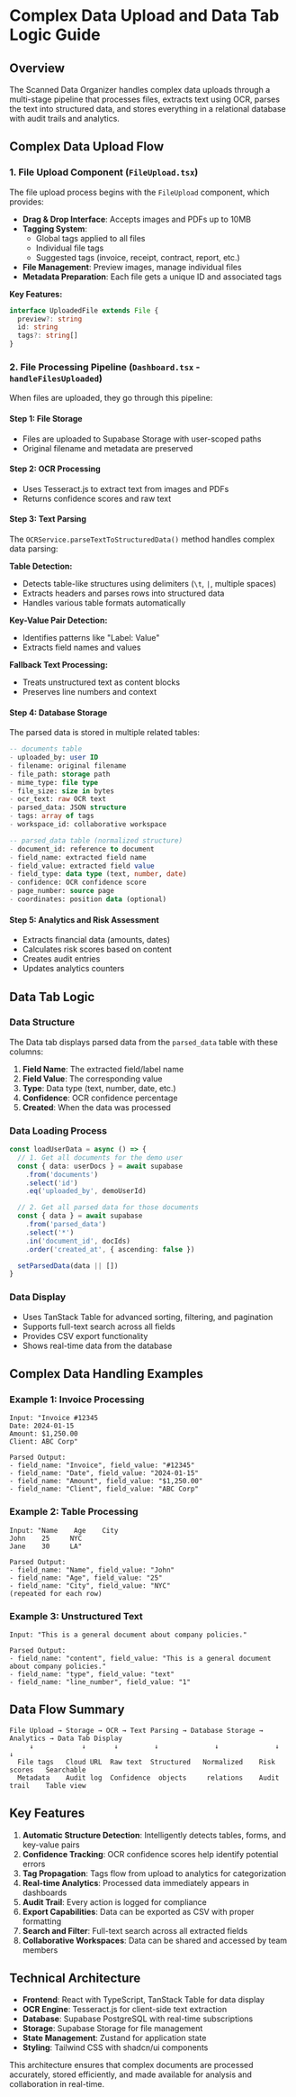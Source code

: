 # Complex Data Upload and Data Tab Logic Guide

## Overview

The Scanned Data Organizer handles complex data uploads through a multi-stage pipeline that processes files, extracts text using OCR, parses the text into structured data, and stores everything in a relational database with audit trails and analytics.

## Complex Data Upload Flow

### 1. File Upload Component (`FileUpload.tsx`)

The file upload process begins with the `FileUpload` component, which provides:

- **Drag & Drop Interface**: Accepts images and PDFs up to 10MB
- **Tagging System**: 
  - Global tags applied to all files
  - Individual file tags
  - Suggested tags (invoice, receipt, contract, report, etc.)
- **File Management**: Preview images, manage individual files
- **Metadata Preparation**: Each file gets a unique ID and associated tags

**Key Features:**
```typescript
interface UploadedFile extends File {
  preview?: string
  id: string
  tags?: string[]
}
```

### 2. File Processing Pipeline (`Dashboard.tsx` - `handleFilesUploaded`)

When files are uploaded, they go through this pipeline:

#### Step 1: File Storage
- Files are uploaded to Supabase Storage with user-scoped paths
- Original filename and metadata are preserved

#### Step 2: OCR Processing
- Uses Tesseract.js to extract text from images and PDFs
- Returns confidence scores and raw text

#### Step 3: Text Parsing
The `OCRService.parseTextToStructuredData()` method handles complex data parsing:

**Table Detection:**
- Detects table-like structures using delimiters (`\t`, `|`, multiple spaces)
- Extracts headers and parses rows into structured data
- Handles various table formats automatically

**Key-Value Pair Detection:**
- Identifies patterns like "Label: Value"
- Extracts field names and values

**Fallback Text Processing:**
- Treats unstructured text as content blocks
- Preserves line numbers and context

#### Step 4: Database Storage
The parsed data is stored in multiple related tables:

```sql
-- documents table
- uploaded_by: user ID
- filename: original filename  
- file_path: storage path
- mime_type: file type
- file_size: size in bytes
- ocr_text: raw OCR text
- parsed_data: JSON structure
- tags: array of tags
- workspace_id: collaborative workspace

-- parsed_data table (normalized structure)
- document_id: reference to document
- field_name: extracted field name
- field_value: extracted field value
- field_type: data type (text, number, date)
- confidence: OCR confidence score
- page_number: source page
- coordinates: position data (optional)
```

#### Step 5: Analytics and Risk Assessment
- Extracts financial data (amounts, dates)
- Calculates risk scores based on content
- Creates audit entries
- Updates analytics counters

## Data Tab Logic

### Data Structure
The Data tab displays parsed data from the `parsed_data` table with these columns:

1. **Field Name**: The extracted field/label name
2. **Field Value**: The corresponding value
3. **Type**: Data type (text, number, date, etc.)
4. **Confidence**: OCR confidence percentage
5. **Created**: When the data was processed

### Data Loading Process

```typescript
const loadUserData = async () => {
  // 1. Get all documents for the demo user
  const { data: userDocs } = await supabase
    .from('documents')
    .select('id')
    .eq('uploaded_by', demoUserId)

  // 2. Get all parsed data for those documents
  const { data } = await supabase
    .from('parsed_data')
    .select('*')
    .in('document_id', docIds)
    .order('created_at', { ascending: false })

  setParsedData(data || [])
}
```

### Data Display
- Uses TanStack Table for advanced sorting, filtering, and pagination
- Supports full-text search across all fields
- Provides CSV export functionality
- Shows real-time data from the database

## Complex Data Handling Examples

### Example 1: Invoice Processing
```
Input: "Invoice #12345
Date: 2024-01-15
Amount: $1,250.00
Client: ABC Corp"

Parsed Output:
- field_name: "Invoice", field_value: "#12345"
- field_name: "Date", field_value: "2024-01-15"  
- field_name: "Amount", field_value: "$1,250.00"
- field_name: "Client", field_value: "ABC Corp"
```

### Example 2: Table Processing
```
Input: "Name    Age    City
John    25     NYC
Jane    30     LA"

Parsed Output:
- field_name: "Name", field_value: "John"
- field_name: "Age", field_value: "25"
- field_name: "City", field_value: "NYC"
(repeated for each row)
```

### Example 3: Unstructured Text
```
Input: "This is a general document about company policies."

Parsed Output:
- field_name: "content", field_value: "This is a general document about company policies."
- field_name: "type", field_value: "text"
- field_name: "line_number", field_value: "1"
```

## Data Flow Summary

```
File Upload → Storage → OCR → Text Parsing → Database Storage → Analytics → Data Tab Display
     ↓            ↓       ↓         ↓              ↓              ↓              ↓
  File tags   Cloud URL  Raw text  Structured   Normalized    Risk scores   Searchable
  Metadata    Audit log  Confidence  objects     relations    Audit trail    Table view
```

## Key Features

1. **Automatic Structure Detection**: Intelligently detects tables, forms, and key-value pairs
2. **Confidence Tracking**: OCR confidence scores help identify potential errors
3. **Tag Propagation**: Tags flow from upload to analytics for categorization
4. **Real-time Analytics**: Processed data immediately appears in dashboards
5. **Audit Trail**: Every action is logged for compliance
6. **Export Capabilities**: Data can be exported as CSV with proper formatting
7. **Search and Filter**: Full-text search across all extracted fields
8. **Collaborative Workspaces**: Data can be shared and accessed by team members

## Technical Architecture

- **Frontend**: React with TypeScript, TanStack Table for data display
- **OCR Engine**: Tesseract.js for client-side text extraction
- **Database**: Supabase PostgreSQL with real-time subscriptions
- **Storage**: Supabase Storage for file management
- **State Management**: Zustand for application state
- **Styling**: Tailwind CSS with shadcn/ui components

This architecture ensures that complex documents are processed accurately, stored efficiently, and made available for analysis and collaboration in real-time.
